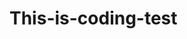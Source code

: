 # This-is-coding-test
     
  
   
 
   
    
        
           
                 
                
                
   
                
           
            
         
     
  
